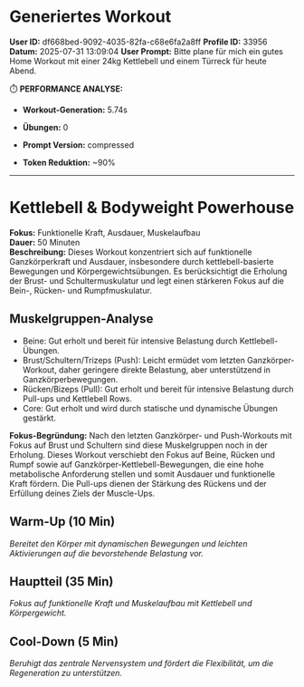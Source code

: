 # Generiertes Workout
**User ID:** df668bed-9092-4035-82fa-c68e6fa2a8ff
**Profile ID:** 33956
**Datum:** 2025-07-31 13:09:04
**User Prompt:** Bitte plane für mich ein gutes Home Workout mit einer 24kg Kettlebell und einem Türreck für heute Abend.


⏱️  **PERFORMANCE ANALYSE:**
- **Workout-Generation:** 5.74s
- **Übungen:** 0
- **Prompt Version:** compressed

- **Token Reduktion:** ~90%

---

# Kettlebell & Bodyweight Powerhouse

**Fokus:** Funktionelle Kraft, Ausdauer, Muskelaufbau  
**Dauer:** 50 Minuten  
**Beschreibung:** Dieses Workout konzentriert sich auf funktionelle Ganzkörperkraft und Ausdauer, insbesondere durch kettlebell-basierte Bewegungen und Körpergewichtsübungen. Es berücksichtigt die Erholung der Brust- und Schultermuskulatur und legt einen stärkeren Fokus auf die Bein-, Rücken- und Rumpfmuskulatur.

## Muskelgruppen-Analyse
- Beine: Gut erholt und bereit für intensive Belastung durch Kettlebell-Übungen.
- Brust/Schultern/Trizeps (Push): Leicht ermüdet vom letzten Ganzkörper-Workout, daher geringere direkte Belastung, aber unterstützend in Ganzkörperbewegungen.
- Rücken/Bizeps (Pull): Gut erholt und bereit für intensive Belastung durch Pull-ups und Kettlebell Rows.
- Core: Gut erholt und wird durch statische und dynamische Übungen gestärkt.

**Fokus-Begründung:** Nach den letzten Ganzkörper- und Push-Workouts mit Fokus auf Brust und Schultern sind diese Muskelgruppen noch in der Erholung. Dieses Workout verschiebt den Fokus auf Beine, Rücken und Rumpf sowie auf Ganzkörper-Kettlebell-Bewegungen, die eine hohe metabolische Anforderung stellen und somit Ausdauer und funktionelle Kraft fördern. Die Pull-ups dienen der Stärkung des Rückens und der Erfüllung deines Ziels der Muscle-Ups.

## Warm-Up (10 Min)
*Bereitet den Körper mit dynamischen Bewegungen und leichten Aktivierungen auf die bevorstehende Belastung vor.*


## Hauptteil (35 Min)
*Fokus auf funktionelle Kraft und Muskelaufbau mit Kettlebell und Körpergewicht.*


## Cool-Down (5 Min)
*Beruhigt das zentrale Nervensystem und fördert die Flexibilität, um die Regeneration zu unterstützen.*



